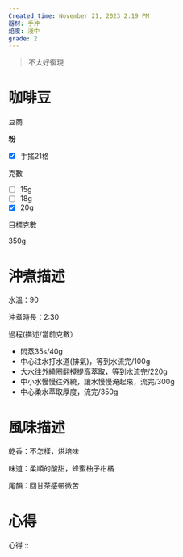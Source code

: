 ```yaml
---
Created_time: November 21, 2023 2:19 PM
器材: 手沖
焙度: 淺中
grade: 2
---
```

> 不太好復現

# 咖啡豆

豆商

**粉**

- [x]  手搖21格

克數

- [ ]  15g
- [ ]  18g
- [x]  20g

目標克數

350g

# 沖煮描述

水溫：90

沖煮時長：2:30

過程(描述/當前克數）

- 悶蒸35s/40g
- 中心注水打水道(排氣)，等到水流完/100g
- 大水往外繞圈翻攪提高萃取，等到水流完/220g
- 中小水慢慢往外繞，讓水慢慢淹起來，流完/300g
- 中心柔水萃取厚度，流完/350g

# 風味描述

乾香：不怎樣，烘培味

味道：柔順的酸甜，蜂蜜柚子柑橘

尾韻：回甘茶感帶微苦

# 心得

心得 :: 